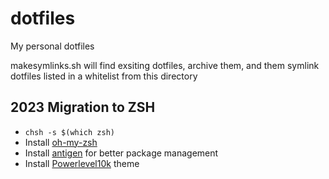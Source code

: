 # dotfiles
My personal dotfiles

makesymlinks.sh will find exsiting dotfiles, archive them, and them symlink dotfiles listed in a whitelist from this directory

## 2023 Migration to ZSH

- `chsh -s $(which zsh)`
- Install [oh-my-zsh](https://ohmyz.sh/)
- Install [antigen](https://github.com/zsh-users/antigen) for better package management
- Install [Powerlevel10k](https://github.com/romkatv/powerlevel10k) theme
